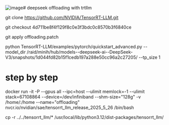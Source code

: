 ![image](https://github.com/user-attachments/assets/2603b7ba-4cfc-443b-82df-e2734bbc01fd)# deepseek offloading with trtllm

git clone https://github.com/NVIDIA/TensorRT-LLM.git

git checkout 4d711be8f4f129f8c0e3f3bdc0c8570b3f6840ce

git apply offloading.patch

python TensorRT-LLM/examples/pytorch/quickstart_advanced.py --model_dir /raid/minih/hub/models--deepseek-ai--DeepSeek-V3/snapshots/1d044fd82b15f1cedb197a288e50cc96a2c27205/ --tp_size 1

# step by step 
docker run -it -P --gpus all --ipc=host --ulimit memlock=-1 --ulimit stack=67108864 --device=/dev/infiniband --shm-size="128g" -v /home/:/home --name="offloading" nvcr.io/nvidian/sae/tensorrt_llm_release_2025_5_26 /bin/bash

cp -r ../../tensorrt_llm/* /usr/local/lib/python3.12/dist-packages/tensorrt_llm/
